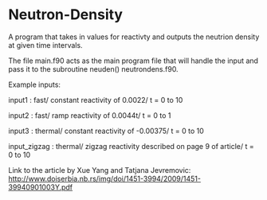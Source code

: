 # Neutron-Density
A program that takes in values for reactivty and outputs the neutrion density at given time intervals.

The file main.f90 acts as the main program file that will handle the input and pass it to the subroutine neuden() 
neutrondens.f90. 

Example inputs:

input1 : fast/ constant reactivity of 0.0022/ t = 0 to 10

input2 : fast/ ramp reactivity of 0.0044t/ t = 0 to 1 

input3 : thermal/ constant reactivity of -0.00375/ t = 0 to 10

input_zigzag : thermal/ zigzag reactivity described on page 9 of article/ t = 0 to 10

Link to the article by Xue Yang and Tatjana Jevremovic:
http://www.doiserbia.nb.rs/img/doi/1451-3994/2009/1451-39940901003Y.pdf
